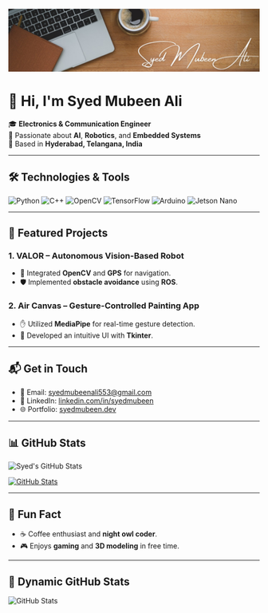 <!-- Banner Image -->
![Banner](Banner.jpeg)

# 👋 Hi, I'm Syed Mubeen Ali

🎓 **Electronics & Communication Engineer**  
🔧 Passionate about **AI**, **Robotics**, and **Embedded Systems**  
📍 Based in **Hyderabad, Telangana, India**

---

## 🛠️ Technologies & Tools

![Python](https://img.shields.io/badge/-Python-3776AB?style=flat&logo=python&logoColor=white)
![C++](https://img.shields.io/badge/-C++-00599C?style=flat&logo=cplusplus&logoColor=white)
![OpenCV](https://img.shields.io/badge/-OpenCV-5C3EE8?style=flat&logo=opencv&logoColor=white)
![TensorFlow](https://img.shields.io/badge/-TensorFlow-FF6F00?style=flat&logo=tensorflow&logoColor=white)
![Arduino](https://img.shields.io/badge/-Arduino-00979D?style=flat&logo=arduino&logoColor=white)
![Jetson Nano](https://img.shields.io/badge/-Jetson%20Nano-76B900?style=flat&logo=nvidia&logoColor=white)

---

## 🚀 Featured Projects

### 1. **VALOR** – Autonomous Vision-Based Robot

- 🧠 Integrated **OpenCV** and **GPS** for navigation.
- 🛡️ Implemented **obstacle avoidance** using **ROS**.

### 2. **Air Canvas** – Gesture-Controlled Painting App

- ✋ Utilized **MediaPipe** for real-time gesture detection.
- 🎨 Developed an intuitive UI with **Tkinter**.

---

## 📬 Get in Touch

- 📧 Email: [syedmubeenali553@gmail.com](mailto:syedmubeenali553@gmail.com)
- 🔗 LinkedIn: [linkedin.com/in/syedmubeen](https://linkedin.com/in/syedmubeen)
- 🌐 Portfolio: [syedmubeen.dev](https://syedmubeen.dev)

---

## 📊 GitHub Stats

![Syed's GitHub Stats](https://github-readme-stats.vercel.app/api?username=Mubeenali53&show_icons=true&hide_title=true&count_private=true&hide=prs)

[![GitHub Stats](https://camo.githubusercontent.com/1f5cf5dde1d4edb2d660cebd44772166084c5eae767c356c8b77c32a66a23648/68747470733a2f2f6769746875622d726561646d652d73747265616b2d73746174732e6865726f6b756170702e636f6d2f3f757365723d6d756265656e616c69353326)](https://github.com/Mubeenali53)

---

## 🌟 Fun Fact

- ☕ Coffee enthusiast and **night owl coder**.
- 🎮 Enjoys **gaming** and **3D modeling** in free time.

---

## 🔄 Dynamic GitHub Stats

![GitHub Stats](https://github-readme-stats.vercel.app/api/top-langs/?username=Mubeenali53&layout=compact&langs_count=10)